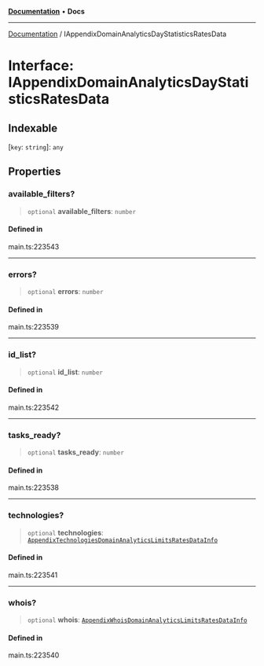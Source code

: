 [**Documentation**](../README.md) • **Docs**

***

[Documentation](../README.md) / IAppendixDomainAnalyticsDayStatisticsRatesData

# Interface: IAppendixDomainAnalyticsDayStatisticsRatesData

## Indexable

 \[`key`: `string`\]: `any`

## Properties

### available\_filters?

> `optional` **available\_filters**: `number`

#### Defined in

main.ts:223543

***

### errors?

> `optional` **errors**: `number`

#### Defined in

main.ts:223539

***

### id\_list?

> `optional` **id\_list**: `number`

#### Defined in

main.ts:223542

***

### tasks\_ready?

> `optional` **tasks\_ready**: `number`

#### Defined in

main.ts:223538

***

### technologies?

> `optional` **technologies**: [`AppendixTechnologiesDomainAnalyticsLimitsRatesDataInfo`](../classes/AppendixTechnologiesDomainAnalyticsLimitsRatesDataInfo.md)

#### Defined in

main.ts:223541

***

### whois?

> `optional` **whois**: [`AppendixWhoisDomainAnalyticsLimitsRatesDataInfo`](../classes/AppendixWhoisDomainAnalyticsLimitsRatesDataInfo.md)

#### Defined in

main.ts:223540

